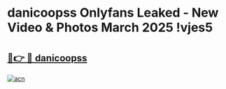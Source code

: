 # danicoopss Onlyfans Leaked - New Video & Photos March 2025 !vjes5

# <h2><a href="https://rj1rnh.iuczelnia.edu.pl?title=danicoopss&ref=vjes5">🔗👉 🔴 danicoopss</a></h2>

[![acn](https://github.com/user-attachments/assets/0f9c940e-d8b0-45ae-aac7-cd30a18b3e1c)](https://rj1rnh.iuczelnia.edu.pl?title=danicoopss&ref=vjes5)

